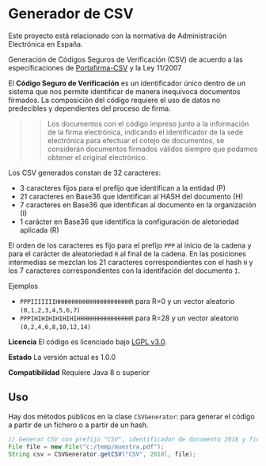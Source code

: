
Generador de CSV
================================================

Este proyecto está relacionado con la normativa de Administración Electrónica en España.

Generación de Códigos Seguros de Verificación (CSV) de acuerdo a las especificaciones de [Portafirma-CSV](https://administracionelectronica.gob.es/ctt/resources/Soluciones/829/descargas/Analisis%20funcional%20de%20CSV.pdf?idIniciativa=829&idElemento=1966) y la Ley 11/2007

El **Código Seguro de Verificación** es un identificador único dentro de un sistema que nos permite identificar de manera inequívoca documentos firmados. La composición del código requiere el uso de datos no predecibles y dependientes del proceso de firma.

>> Los documentos con el código impreso junto a la información de la firma electrónica, indicando el identificador de la sede electrónica para efectuar el cotejo de documentos, se considerán documentos firmados válidos siempre que podamos obtener el original electrónico. 

Los CSV generados constan de 32 caracteres:

 *  3 caracteres fijos para el prefijo que identifican a la entidad (P)
 *  21 caracteres en Base36 que identifican al HASH del documento (H)
 *  7 caracteres en Base36 que identifican al documento en la organización (I)
 *  1 carácter en Base36 que identifica la configuración de aletoriedad aplicada (R)
  
El orden de los caracteres es fijo para el prefijo `PPP` al inicio de la cadena y para el carácter de aleatoriedad `R` al final de la cadena. En las posiciones intermedias se mezclan los 21 caracteres correspondientes con el hash `H` y los 7 caracteres correspondientes con la identifación del documento `I`.

Ejemplos
 
* `PPPIIIIIIIHHHHHHHHHHHHHHHHHHHHHR` para R=0 y un vector aleatorio `(0,1,2,3,4,5,6,7)`
* `PPPIHIHIHIHIHIHIHHHHHHHHHHHHHHHR` para R=28 y un vector aleatorio `(0,2,4,6,8,10,12,14)`

**Licencia**
El código es licenciado bajo [LGPL v3.0](http://www.gnu.org/licenses/lgpl-3.0.html). 

**Estado**
La versión actual es 1.0.0

**Compatibilidad**
Requiere Java 8 o superior


Uso
---

Hay dos métodos públicos en la clase `CSVGenerator`: para generar el código a partir de un fichero o a partir de un hash.

```java
// Generar CSV con prefijo "CSV", identificador de documento 2018 y fichero "muestra.pdf"
File file = new File("c:/temp/muestra.pdf");
String csv = CSVGenerator.getCSV("CSV", 2018l, file);
```

